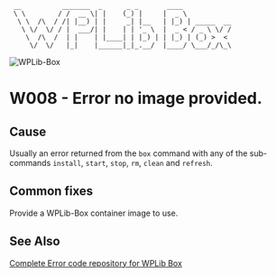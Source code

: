 ```
 __          _______  _      _ _       ____
 \ \        / /  __ \| |    (_) |     |  _ \
  \ \  /\  / /| |__) | |     _| |__   | |_) | _____  __
   \ \/  \/ / |  ___/| |    | | '_ \  |  _ < / _ \ \/ /
    \  /\  /  | |    | |____| | |_) | | |_) | (_) >  <
     \/  \/   |_|    |______|_|_.__/  |____/ \___/_/\_\
```

![WPLib-Box](https://github.com/wplib/wplib-box/blob/master/WPLib-Box-100x.png)

# W008 - Error no image provided.

## Cause
Usually an error returned from the `box` command with any of the sub-commands `install`, `start`, `stop`, `rm`, `clean` and `refresh`.

## Common fixes
Provide a WPLib-Box container image to use.


### 


## See Also
[Complete Error code repository for WPLib Box](https://github.com/wplib/wplib-box/tree/master/docs/errors)

